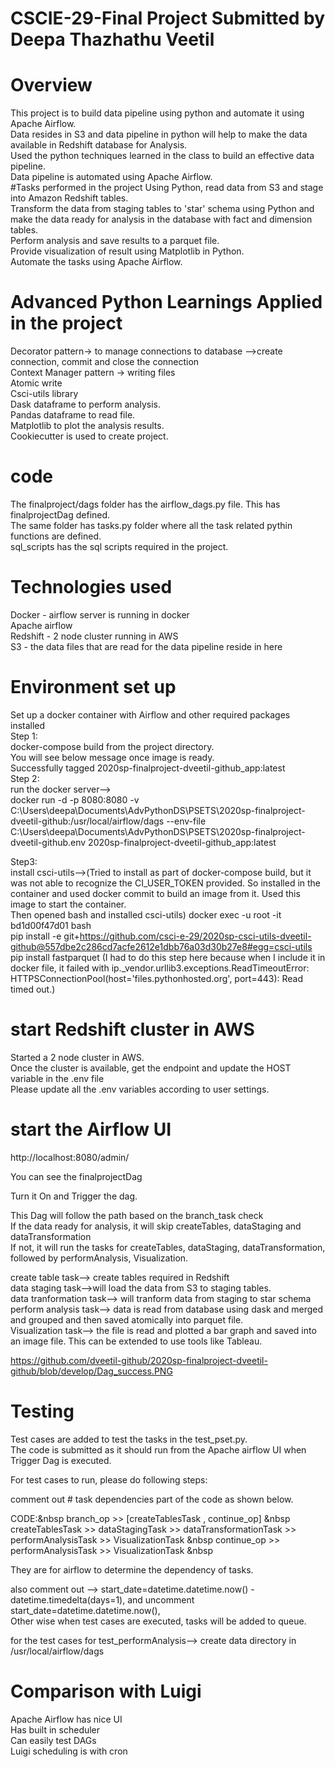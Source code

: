 # CSCIE-29-Final Project Submitted by Deepa Thazhathu Veetil
# Overview
This project is to build data pipeline using python and automate it using Apache Airflow.   
Data resides in S3 and data pipeline in python will help to make the data available in Redshift database for Analysis.   
Used the python techniques learned in the class to build an effective data pipeline.  
Data pipeline is automated using Apache Airflow.  
#Tasks performed in the project
Using Python, read data from S3 and stage into Amazon Redshift tables.  
Transform the data from staging tables to 'star' schema using Python and make the data ready for analysis in the database with fact and dimension tables.  
Perform analysis and save results to a parquet file.  
Provide visualization of result using Matplotlib in Python.   
Automate the tasks using Apache Airflow.
# Advanced Python Learnings Applied in the project
Decorator pattern→ to manage connections to database -->create connection, commit and close the connection   
Context Manager pattern → writing files  
Atomic write  
Csci-utils library  
Dask dataframe to perform analysis.  
Pandas dataframe to read file.  
Matplotlib to plot the analysis results.  
Cookiecutter is used to create project.  
# code 
The finalproject/dags folder has the airflow_dags.py file. This has finalprojectDag defined.   
The same folder has tasks.py folder where all the task related pythin functions are defined.  
sql_scripts has the sql scripts required in the project.  
# Technologies used 
Docker - airflow server is running in docker  
Apache airflow  
Redshift - 2 node cluster running in AWS  
S3 - the data files that are read for the data pipeline reside in here  
# Environment set up
Set up a docker container with Airflow and other required packages installed  
Step 1:  
docker-compose build from the project directory.    
You will see below message once image is ready.    
Successfully tagged 2020sp-finalproject-dveetil-github_app:latest  
Step 2:  
run the docker server-->  
docker run -d -p 8080:8080 -v C:\Users\deepa\Documents\AdvPythonDS\PSETS\2020sp-finalproject-dveetil-github:/usr/local/airflow/dags --env-file C:\Users\deepa\Documents\AdvPythonDS\PSETS\2020sp-finalproject-dveetil-github\.env 2020sp-finalproject-dveetil-github_app:latest  

Step3:  
install csci-utils-->(Tried to install as part of docker-compose build, but it was not able to recognize the CI_USER_TOKEN provided. So installed in the container and used docker commit to build an image from it. Used this image to start the container.  
Then opened bash and installed csci-utils) 
docker exec -u root -it bd1d00f47d01 bash  
pip install -e git+https://github.com/csci-e-29/2020sp-csci-utils-dveetil-github@557dbe2c286cd7acfe2612e1dbb76a03d30b27e8#egg=csci-utils  
pip install fastparquet (I had to do this step here because when I include it in docker file, it failed with ip._vendor.urllib3.exceptions.ReadTimeoutError: HTTPSConnectionPool(host='files.pythonhosted.org', port=443): Read timed out.)  

# start Redshift cluster in AWS
Started a 2 node cluster in AWS.    
Once the cluster is available, get the endpoint and update the HOST variable in the .env file  
Please update all the .env variables according to user settings.  

# start the Airflow UI
http://localhost:8080/admin/  

You can see the finalprojectDag  

Turn it On and Trigger the dag.  

This Dag will follow the path based on the branch_task check  
If the data ready for analysis, it will skip createTables, dataStaging and dataTransformation  
If not, it will run the tasks for createTables, dataStaging, dataTransformation, followed by performAnalysis, Visualization.  

create table task--> create tables required in Redshift  
data staging task-->will load the data from S3 to staging tables.  
data tranformation task--> will tranform data from staging to star schema  
perform analysis task--> data is read from database using dask and merged and grouped and then saved atomically into parquet file.  
Visualization task-->  the file is read and plotted a bar graph and saved into an image file. This can be extended to use tools like Tableau.  

https://github.com/dveetil-github/2020sp-finalproject-dveetil-github/blob/develop/Dag_success.PNG  

# Testing
Test cases are added to test the tasks in the test_pset.py.  
The code is submitted as it should run from the Apache airflow UI when Trigger Dag is executed.    

For test cases to run, please do following steps:  

comment out # task dependencies part of the code as shown below.   

CODE:&nbsp
branch_op >> [createTablesTask , continue_op] &nbsp
createTablesTask >> dataStagingTask  >> dataTransformationTask >> performAnalysisTask >> VisualizationTask &nbsp
continue_op >> performAnalysisTask >> VisualizationTask &nbsp

They are for airflow to determine the dependency of tasks.  

also comment out --> start_date=datetime.datetime.now() - datetime.timedelta(days=1), and uncomment start_date=datetime.datetime.now(),  
Other wise when test cases are executed, tasks will be added to queue.   

for the test cases for test_performAnalysis--> create data directory in /usr/local/airflow/dags  

# Comparison with Luigi
Apache Airflow has nice UI  
Has built in scheduler  
Can easily test DAGs  
Luigi scheduling is with cron  


